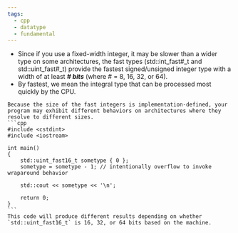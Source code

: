 ```yaml
---
tags:
  - cpp
  - datatype
  - fundamental
---
```


- Since if you use a fixed-width integer, it may be slower than a wider type on some architectures, the fast types (std::int_fast#\_t and std::uint_fast#\_t) provide the fastest signed/unsigned integer type with a width of at least ***# bits*** (where # = 8, 16, 32, or 64).
- By fastest, we mean the integral type that can be processed most quickly by the CPU.

````ad-warning
Because the size of the fast integers is implementation-defined, your program may exhibit different behaviors on architectures where they resolve to different sizes.
```cpp
#include <cstdint>
#include <iostream>

int main()
{
    std::uint_fast16_t sometype { 0 };
    sometype = sometype - 1; // intentionally overflow to invoke wraparound behavior

    std::cout << sometype << '\n';

    return 0;
}
```
This code will produce different results depending on whether `std::uint_fast16_t` is 16, 32, or 64 bits based on the machine.
````